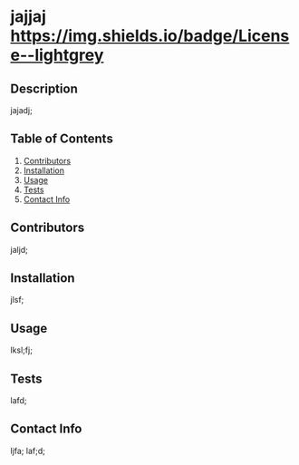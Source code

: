 # jajjaj https://img.shields.io/badge/License--lightgrey

  ## Description
  jajadj;

  ## Table of Contents
  1. [Contributors](#contributors)
  2. [Installation](#installation)
  3. [Usage](#usage)
  4. [Tests](#tests)
  5. [Contact Info](#contact)

  ## Contributors
  jaljd;

  ## Installation
  jlsf;

  ## Usage
  lksl;fj;

  ## Tests
  lafd;

  ## Contact Info
  ljfa; laf;d;
